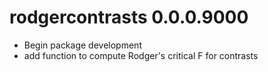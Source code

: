 # rodgercontrasts 0.0.0.9000

* Begin package development
* add function to compute Rodger's critical F for contrasts
